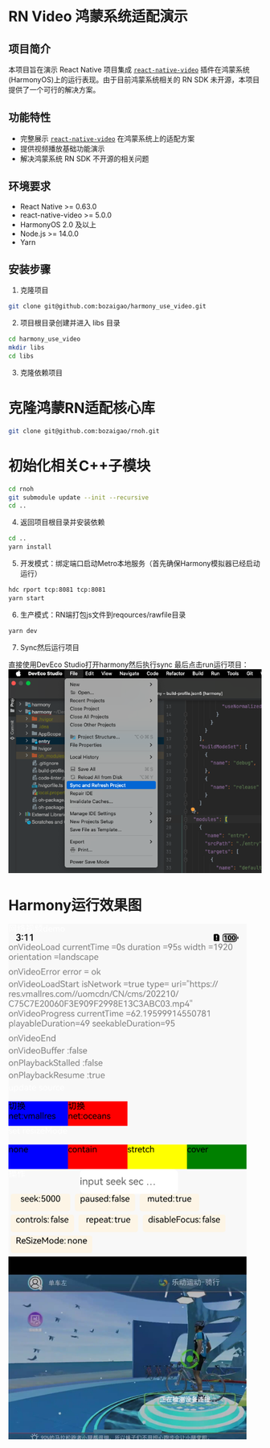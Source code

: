# RN Video 鸿蒙系统适配演示

## 项目简介

本项目旨在演示 React Native 项目集成 [`react-native-video`](https://github.com/react-native-oh-library/react-native-video/tree/sig) 插件在鸿蒙系统(HarmonyOS)上的运行表现。由于目前鸿蒙系统相关的 RN SDK 未开源，本项目提供了一个可行的解决方案。

## 功能特性

- 完整展示 [`react-native-video`](https://github.com/react-native-oh-library/react-native-video/tree/sig) 在鸿蒙系统上的适配方案
- 提供视频播放基础功能演示
- 解决鸿蒙系统 RN SDK 不开源的相关问题

## 环境要求

- React Native >= 0.63.0
- react-native-video >= 5.0.0
- HarmonyOS 2.0 及以上
- Node.js >= 14.0.0
- Yarn

## 安装步骤

1. 克隆项目

```bash
git clone git@github.com:bozaigao/harmony_use_video.git
```


2. 项目根目录创建并进入 libs 目录

```bash  
cd harmony_use_video
mkdir libs
cd libs
```

3. 克隆依赖项目

# 克隆鸿蒙RN适配核心库
```bash
git clone git@github.com:bozaigao/rnoh.git
```

# 初始化相关C++子模块
```bash
cd rnoh
git submodule update --init --recursive
cd ..
```

4. 返回项目根目录并安装依赖

```bash
cd ..
yarn install
```

5. 开发模式：绑定端口启动Metro本地服务（首先确保Harmony模拟器已经启动运行）

```bash
hdc rport tcp:8081 tcp:8081
yarn start
```

6. 生产模式：RN端打包js文件到reqources/rawfile目录

```bash
yarn dev
```

7. Sync然后运行项目

直接使用DevEco Studio打开harmony然后执行sync
最后点击run运行项目：
![image](./sync.png)

# Harmony运行效果图
![image](./demo.png)